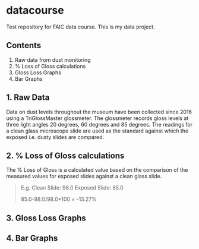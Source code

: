 # datacourse
Test repository for FAIC data course.
This is my data project.

## Contents
1. Raw data from dust monitoring
2. % Loss of Gloss calculations
3. Gloss Loss Graphs
4. Bar Graphs

## 1. Raw Data

Data on dust levels throughout the museum have been collected since 2016 using a TriGlossMaster glossmeter.  The glossmeter records gloss levels at three light angles 20 degrees, 60 degrees and 85 degrees.  The readings for a clean glass microscope slide are used as the standard against which the exposed i.e. dusty slides are compared. 

## 2. % Loss of Gloss calculations

The % Loss of Gloss is a calculated value based on the comparison of the measured values for exposed slides against a clean glass slide. 

> E.g. Clean Slide: 98.0 Exposed Slide: 85.0 
>
> 85.0-98.0/98.0*100 = -13.27% 

## 3. Gloss Loss Graphs



## 4. Bar Graphs